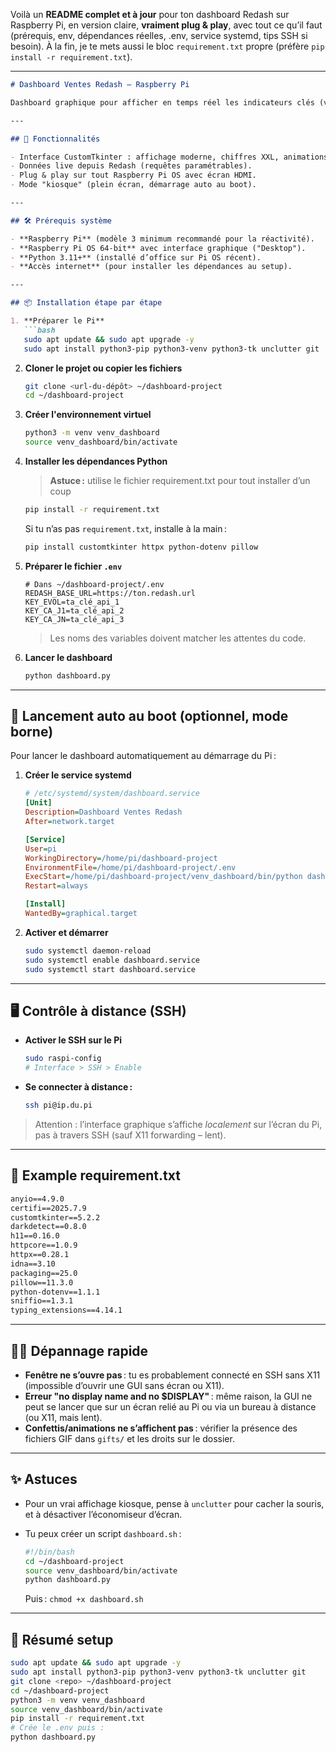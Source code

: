 Voilà un **README complet et à jour** pour ton dashboard Redash sur Raspberry Pi, en version claire, **vraiment plug & play**, avec tout ce qu’il faut (prérequis, env, dépendances réelles, .env, service systemd, tips SSH si besoin).
À la fin, je te mets aussi le bloc `requirement.txt` propre (préfère `pip install -r requirement.txt`).

---

````markdown
# Dashboard Ventes Redash – Raspberry Pi

Dashboard graphique pour afficher en temps réel les indicateurs clés (ventes, évolution…) via API Redash, conçu pour tourner en plein écran sur un Raspberry Pi.

---

## 🚦 Fonctionnalités

- Interface CustomTkinter : affichage moderne, chiffres XXL, animations confettis.
- Données live depuis Redash (requêtes paramétrables).
- Plug & play sur tout Raspberry Pi OS avec écran HDMI.
- Mode "kiosque" (plein écran, démarrage auto au boot).

---

## 🛠️ Prérequis système

- **Raspberry Pi** (modèle 3 minimum recommandé pour la réactivité).
- **Raspberry Pi OS 64‑bit** avec interface graphique ("Desktop").
- **Python 3.11+** (installé d’office sur Pi OS récent).
- **Accès internet** (pour installer les dépendances au setup).

---

## 📦 Installation étape par étape

1. **Préparer le Pi**
   ```bash
   sudo apt update && sudo apt upgrade -y
   sudo apt install python3-pip python3-venv python3-tk unclutter git
````

2. **Cloner le projet ou copier les fichiers**

   ```bash
   git clone <url-du-dépôt> ~/dashboard-project
   cd ~/dashboard-project
   ```

3. **Créer l'environnement virtuel**

   ```bash
   python3 -m venv venv_dashboard
   source venv_dashboard/bin/activate
   ```

4. **Installer les dépendances Python**

   > **Astuce :** utilise le fichier requirement.txt pour tout installer d’un coup

   ```bash
   pip install -r requirement.txt
   ```

   Si tu n’as pas `requirement.txt`, installe à la main :

   ```bash
   pip install customtkinter httpx python-dotenv pillow
   ```

5. **Préparer le fichier `.env`**

   ```env
   # Dans ~/dashboard-project/.env
   REDASH_BASE_URL=https://ton.redash.url
   KEY_EVOL=ta_clé_api_1
   KEY_CA_J1=ta_clé_api_2
   KEY_CA_JN=ta_clé_api_3
   ```

   > Les noms des variables doivent matcher les attentes du code.

6. **Lancer le dashboard**

   ```bash
   python dashboard.py
   ```

---

## 🪩 Lancement auto au boot (optionnel, mode borne)

Pour lancer le dashboard automatiquement au démarrage du Pi :

1. **Créer le service systemd**

   ```ini
   # /etc/systemd/system/dashboard.service
   [Unit]
   Description=Dashboard Ventes Redash
   After=network.target

   [Service]
   User=pi
   WorkingDirectory=/home/pi/dashboard-project
   EnvironmentFile=/home/pi/dashboard-project/.env
   ExecStart=/home/pi/dashboard-project/venv_dashboard/bin/python dashboard.py
   Restart=always

   [Install]
   WantedBy=graphical.target
   ```

2. **Activer et démarrer**

   ```bash
   sudo systemctl daemon-reload
   sudo systemctl enable dashboard.service
   sudo systemctl start dashboard.service
   ```

---

## 🖥️ Contrôle à distance (SSH)

* **Activer le SSH sur le Pi**

  ```bash
  sudo raspi-config
  # Interface > SSH > Enable
  ```
* **Se connecter à distance :**

  ```bash
  ssh pi@ip.du.pi
  ```

> Attention : l’interface graphique s’affiche *localement* sur l’écran du Pi, pas à travers SSH (sauf X11 forwarding – lent).

---

## 📄 Example requirement.txt

```txt
anyio==4.9.0
certifi==2025.7.9
customtkinter==5.2.2
darkdetect==0.8.0
h11==0.16.0
httpcore==1.0.9
httpx==0.28.1
idna==3.10
packaging==25.0
pillow==11.3.0
python-dotenv==1.1.1
sniffio==1.3.1
typing_extensions==4.14.1
```

---

## 🧑‍💻 Dépannage rapide

* **Fenêtre ne s’ouvre pas** : tu es probablement connecté en SSH sans X11 (impossible d’ouvrir une GUI sans écran ou X11).
* **Erreur "no display name and no \$DISPLAY"** : même raison, la GUI ne peut se lancer que sur un écran relié au Pi ou via un bureau à distance (ou X11, mais lent).
* **Confettis/animations ne s’affichent pas** : vérifier la présence des fichiers GIF dans `gifts/` et les droits sur le dossier.

---

## ✨ Astuces

* Pour un vrai affichage kiosque, pense à `unclutter` pour cacher la souris, et à désactiver l’économiseur d’écran.
* Tu peux créer un script `dashboard.sh` :

  ```bash
  #!/bin/bash
  cd ~/dashboard-project
  source venv_dashboard/bin/activate
  python dashboard.py
  ```

  Puis :
  `chmod +x dashboard.sh`

---

## 🏁 Résumé setup

```bash
sudo apt update && sudo apt upgrade -y
sudo apt install python3-pip python3-venv python3-tk unclutter git
git clone <repo> ~/dashboard-project
cd ~/dashboard-project
python3 -m venv venv_dashboard
source venv_dashboard/bin/activate
pip install -r requirement.txt
# Crée le .env puis :
python dashboard.py
```


